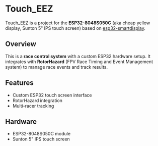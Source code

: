 # Touch_EEZ

Touch_EEZ is a project for the **ESP32-8048S050C** (aka cheap yellow display, Sunton 5" IPS touch screen) based on [esp32-smartdisplay](https://github.com/rzeldent/esp32-smartdisplay).

## Overview
This is a **race control system** with a custom ESP32 hardware setup. It integrates with **RotorHazard** (FPV Race Timing and Event Management system) to manage race events and track results.

## Features
- Custom ESP32 touch screen interface
- RotorHazard integration
- Multi-racer tracking

## Hardware
- ESP32-8048S050C module
- Sunton 5" IPS touch screen
